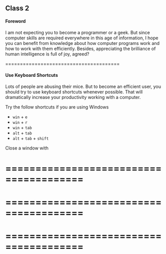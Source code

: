 
Class 2
-------

#### Foreword ####

I am not expecting you to become a programmer or a geek. But since computer
skills are required everywhere in this age of information, I hope you can
benefit from knowledge about how computer programs work and how to work with
them efficiently. Besides, appreciating the brilliance of human intelligence is
full of joy, agreed?

=======================================

#### Use Keyboard Shortcuts ####

Lots of people are abusing their mice. But to become an efficient user, you
should try to use keyboard shortcuts whenever possible. That will dramatically
increase your productivity working with a computer. 

Try the follow shortcuts if you are using Windows

+ `win` + `e`
+ `win` + `r`
+ `win` + `tab`
+ `alt` + `tab`
+ `alt` + `tab` + `shift`

Close a window with 



=======================================
=======================================
=======================================
=======================================
=======================================
=======================================
